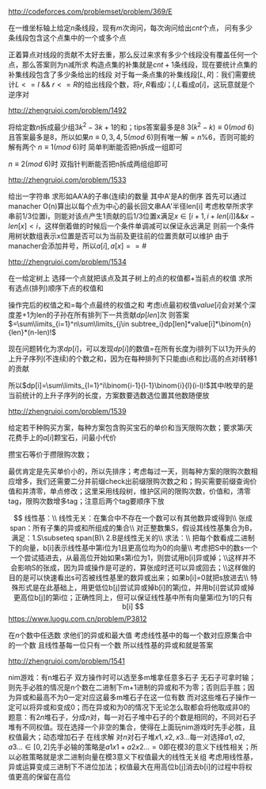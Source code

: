 http://codeforces.com/problemset/problem/369/E

在一维坐标轴上给定$n$条线段，现有$m$次询问，每次询问给出$cnt$个点， 问有多少条线段包含这个点集中的一个或多个点

正着算点对线段的贡献不太好去重，那么反过来求有多少个线段没有覆盖任何一个点，那么答案则为n减所求
构造点集的补集就是$cnt+1$条线段，现在要统计点集的补集线段包含了多少条给出的线段
对于每一条点集的补集线段$[L,R]$：我们需要统计$L<=l\ \&\&\ r<=R$的给出线段个数，将$r,R$看成$i$；$l,L$看成$a[i]$，这玩意就是个逆序对



http://zhengruioi.com/problem/1492

将给定数$n$拆成最少组$3k^2-3k+1$的和；tips答案最多是8
$3(k^2-k)\equiv 0(mod\ 6)$且答案最多是8，所以如果$n\equiv 0,3,4,5(mod\ 6)$则有唯一解$=n\%6$，否则可能的解有两个
$n\equiv 1(mod\ 6)$时 简单判断能否把n拆成一组即可

$n\equiv 2(mod\ 6)$时 双指针判断能否把n拆成两组组即可



http://zhengruioi.com/problem/1533

给出一字符串 求形如AA'A的子串(连续)的数量 其中A'是A的倒序
首先可以通过manacher O(n)算出以每个点为中心的最长回文串AA'半径len[i]
考虑枚举所求字串前1/3位置i，则能对该点产生1贡献的后1/3位置x满足$x\in[i+1,i+len[i]] \&\& x-len[x]<i$，这样倒着做的时候后一个条件单调减可以保证永远满足 则前一个条件用树状数组表示x位置是否可以为当前及更往前的位置贡献可以维护
由于manacher会添加井号，所以$a[i],a[x]==\#$



http://zhengruioi.com/problem/1534

在一给定树上 选择一个点就把该点及其子树上的点的权值都+当前点的权值 求所有选点(排列)顺序下点的权值和

操作完后的权值之和=每个点最终的权值之和 考虑i点最初权值$value[i]$会对某个深度差+1为len的子孙在所有排列下一共贡献$dp[len]$次 则答案$=\sum\limits_{i=1}^n\sum\limits_{j\in subtree_i}dp[len]*value[i]*\binom{n}{len}*(n-len)!$

现在问题转化为求$dp[i]$，可以发现$dp[i]$的数值=在所有长度为i排列下以1为开头的上升子序列(不连续)的个数之和，因为在每种排列下只能由i点和比i高的点对i转移1的贡献

所以$dp[i]=\sum\limits_{l=1}^i\binom{i-1}{l-1}\binom{i}{l}(i-l)!$其中$l$枚举的是当前统计的上升子序列的长度，方案数要选数选位置其他数随便放



http://zhengruioi.com/problem/1539

给定若干种购买方案，每种方案包含购买宝石的单价和当天限购次数；要求第$i$天花费手上的$a[i]$颗宝石，问最小代价

攒宝石等价于攒限购次数；

最优肯定是先买单价小的，所以先排序；考虑每过一天，则每种方案的限购次数相应增多，我们还需要二分并前缀check出前缀限购次数之和；购买需要前缀查询价值和并清零，单点修改；这里采用线段树，维护区间的限购次数，价值和，清零tag，限购次数增多tag；注意后两个tag要顺序下放


$$
线性基：\\
线性无关：在集合中不存在一个数可以有其他数异或得到\\
张成span：所有子集的异或和所组成的集合\\
对正整数集S，假设其线性基集合为B，满足：1.S\subseteq span(B)\ 2.B是线性无关的\\
求法：\\
把每个数看成二进制下的向量，b[i]表示线性基中第i位为1且更高位均为0的向量\\
考虑把S中的数s一个一个尝试插进去，从最高位开始如果s第i位为1，则尝试用b[i]异或掉；\\这样并不会影响S的张成，因为异或操作是可逆的，算张成时还可以异或回去；\\这样做的目的是可以快速看出s可否被线性基里的数异或出来；如果b[i]=0就把s放进去\\
特殊形式是在此基础上，用更低位b[j]尝试异或掉b[i]的第j位，并用b[i]尝试异或掉更高位b[j]的第i位；正确性同上，但可以保证线性基中所有向量第i位为1的只有b[i]
$$
https://www.luogu.com.cn/problem/P3812

在$n$个数中任选数 求他们的异或和最大值
考虑线性基中的每一个数对应原集合中的一个数 且线性基每一位只有一个数 所以线性基的异或和就是答案



http://zhengruioi.com/problem/1541

nim游戏：有n堆石子 双方操作时可以选至多m堆拿任意多石子 无石子可拿时输；则先手必胜的情况是n个数在二进制下m+1进制的异或和不为零；否则后手胜；因为异或和最高不为0一定对应这最多m堆石子在这一位有数 而对这些堆石子操作一定可以将异或和变成0；而在异或和为0的情况下无论怎么取都会将他取成非0的
题意：有$2n$堆石子，分成$n$对，每一对石子堆中石子的个数是相同的，不同对石子堆有不同权值。现在选择一个非空的集合，使得在上面玩nim游戏时先手必胜，且权值最大；动态增加石子 在线求解
对$n$对石子堆$x1,x2,x3...$每一对选择$a1,a2,a3...\in[0,2]$先手必输的策略是$a1x1+a2x2...=0$即在模3的意义下线性相关；所以必胜策略就是求二进制向量在模3意义下权值最大的线性无关组
考虑用线性基，异或运算变成三进制下不进位加法；权值最大在用高位b[j]消去b[i]的过程中将权值更高的保留在高位



